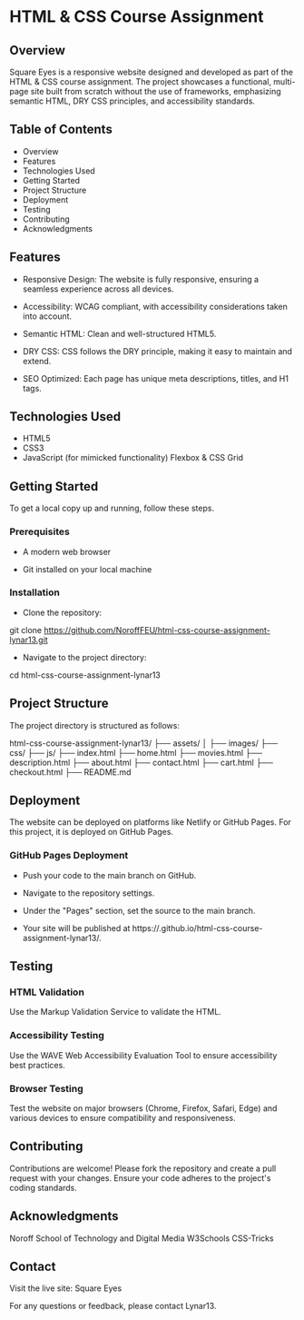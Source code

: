 
# HTML & CSS Course Assignment

## Overview

Square Eyes is a responsive website designed and developed as part of the HTML & CSS course assignment. The project showcases a functional, multi-page site built from scratch without the use of frameworks, emphasizing semantic HTML, DRY CSS principles, and accessibility standards.

## Table of Contents

- Overview
- Features
- Technologies Used
- Getting Started
- Project Structure
- Deployment
- Testing
- Contributing
- Acknowledgments

## Features

- Responsive Design: The website is fully responsive, ensuring a seamless experience across all devices.

- Accessibility: WCAG compliant, with accessibility considerations taken into account.

- Semantic HTML: Clean and well-structured HTML5.

- DRY CSS: CSS follows the DRY principle, making it easy to maintain and extend.

- SEO Optimized: Each page has unique meta descriptions, titles, and H1 tags.

## Technologies Used

- HTML5
- CSS3
- JavaScript (for mimicked functionality)
Flexbox & CSS Grid

## Getting Started

To get a local copy up and running, follow these steps.

### Prerequisites

- A modern web browser

- Git installed on your local machine

### Installation

- Clone the repository:

git clone https://github.com/NoroffFEU/html-css-course-assignment-lynar13.git

- Navigate to the project directory:

cd html-css-course-assignment-lynar13

## Project Structure

The project directory is structured as follows:

html-css-course-assignment-lynar13/
├── assets/
│   ├── images/
├── css/
├── js/
├── index.html
├── home.html
├── movies.html
├── description.html
├── about.html
├── contact.html
├── cart.html
├── checkout.html
├── README.md

## Deployment

The website can be deployed on platforms like Netlify or GitHub Pages. For this project, it is deployed on GitHub Pages.

### GitHub Pages Deployment
 
 - Push your code to the main branch on GitHub.
 - Navigate to the repository settings.

- Under the "Pages" section, set the source to the main branch.

- Your site will be published at https://<username>.github.io/html-css-course-assignment-lynar13/.

## Testing

### HTML Validation

Use the Markup Validation Service to validate the HTML.

### Accessibility Testing

Use the WAVE Web Accessibility Evaluation Tool to ensure accessibility best practices.

### Browser Testing

Test the website on major browsers (Chrome, Firefox, Safari, Edge) and various devices to ensure compatibility and responsiveness.

## Contributing

Contributions are welcome! Please fork the repository and create a pull request with your changes. Ensure your code adheres to the project's coding standards.

## Acknowledgments
Noroff School of Technology and Digital Media
W3Schools
CSS-Tricks

## Contact

Visit the live site: Square Eyes

For any questions or feedback, please contact Lynar13.